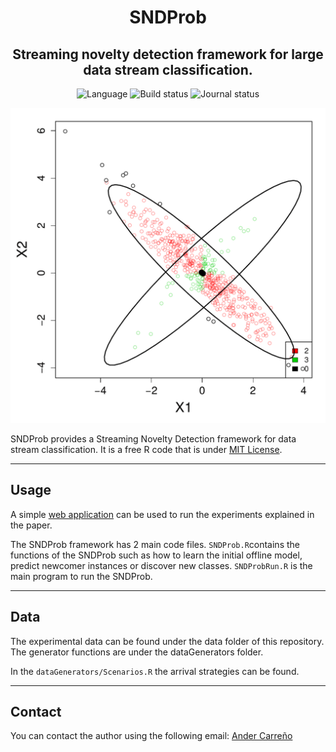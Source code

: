 <h1 align="center">SNDProb</h1>
<h2 align="center">Streaming novelty detection framework for large data stream classification.</h2>

<p align="center">
  <img src="https://img.shields.io/static/v1?label=Language&message=R&color=green&style=plastic&logo=R" alt="Language">
  <img src="https://img.shields.io/badge/Code-Completed-Green?style=plastic" alt="Build status"/>
  <img src="https://img.shields.io/badge/Journal-Under_Revision-blue?style=plastic" alt="Journal status"/>
</p>

![Animated Scenario](figuresPaper/Scenario4_Strategy6.gif)

SNDProb provides a Streaming Novelty Detection framework for data stream classification. It is a free R code that is under [MIT License](https://github.com/andercarreno/SNDProb/blob/master/LICENSE).

--------

## Usage
A simple [web application](https://andercarreno.shinyapps.io/SNDProb) can be used to run the experiments explained in the paper.

The SNDProb framework has 2 main code files. ```SNDProb.R```contains the functions of the SNDProb such as how to learn the initial offline model, predict newcomer instances or discover new classes. ```SNDProbRun.R``` is the main program to run the SNDProb.

--------

## Data
The experimental data can be found under the data folder of this repository. The generator functions are under the dataGenerators folder.

In the ```dataGenerators/Scenarios.R``` the arrival strategies can be found.

--------

## Contact
You can contact the author using the following email:
[Ander Carreño](mailto:andercarreno@ehu.eus?subject=[SNDProb]%20Information%20About%20Code)
